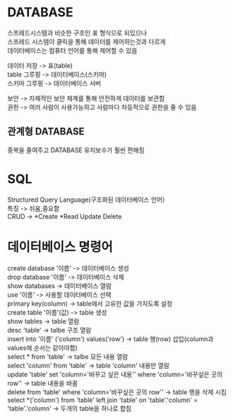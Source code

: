 # DATABASE  
스프레드시스템과 비슷한 구조인 표 형식으로 되있으나    
스프레드 시스템이 클릭을 통해 데이터를 제어하는것과 다르게  
데이터베이스는 컴퓨터 언어를 통해 제어할 수 있음

데이터 저장 -> 표(table)  
table 그루핑 -> 데이터베이스(스키마)  
스키마 그루핑 -> 데이터베이스 서버  
  
보안 -> 자체적인 보안 체계를 통해 안전하게 데이터를 보관함  
권한 -> 여러 사람이 사용가능하고 사람마다 차등적으로 권한을 줄 수 있음    
## 관계형 DATABASE  
중복을 줄여주고 DATABASE 유지보수가 훨씬 편해짐  
     
# SQL 
Structured Query Language(구조화된 데이터베이스 언어)  
특징 -> 쉬움,중요함    
CRUD -> *Create *Read Update Delete  

# 데이터베이스 명령어  
create database '이름' -> 데이터베이스 생성  
drop database '이름' -> 데이터베이스 삭제  
show databases -> 데이터베이스 열람  
use '이름' -> 사용할 데이터베이스 선택    
primary key(column) -> table에서 고유한 값을 가지도록 설정  
create table '이름'(값) -> table 생성  
show tables -> table 열람   
desc 'table' -> talbe 구조 열람  
insert into '이름' ('column') values('row') -> table 행(row) 삽입(column과 values에 순서는 같아야함)  
select * from 'table' -> talbe 모든 내용 열람    
select 'column' from 'table' -> table 'column' 내용만 열람  
update 'table' set 'column='바꾸고 싶은 내용'' where 'column='바꾸싶은 곳의 row'' -> table 내용을 바꿈   
delete from 'table' where 'column='바꾸싶은 곳의 row'' -> table 행을 삭제 시킴  
 select *('column') from 'table' left join 'table' on 'table'.'column' = 'table'.'column' -> 두개의 table을 하나로 합침  
 